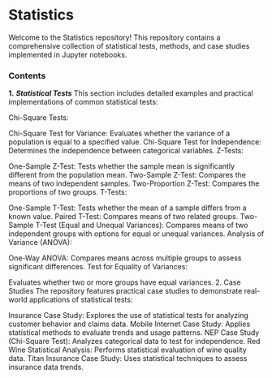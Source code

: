 # Statistics
Welcome to the Statistics repository! This repository contains a comprehensive collection of statistical tests, methods, and case studies implemented in Jupyter notebooks.

### Contents
**1.** __*Statistical Tests*__
This section includes detailed examples and practical implementations of common statistical tests:

Chi-Square Tests:

Chi-Square Test for Variance: Evaluates whether the variance of a population is equal to a specified value.
Chi-Square Test for Independence: Determines the independence between categorical variables.
Z-Tests:

One-Sample Z-Test: Tests whether the sample mean is significantly different from the population mean.
Two-Sample Z-Test: Compares the means of two independent samples.
Two-Proportion Z-Test: Compares the proportions of two groups.
T-Tests:

One-Sample T-Test: Tests whether the mean of a sample differs from a known value.
Paired T-Test: Compares means of two related groups.
Two-Sample T-Test (Equal and Unequal Variances): Compares means of two independent groups with options for equal or unequal variances.
Analysis of Variance (ANOVA):

One-Way ANOVA: Compares means across multiple groups to assess significant differences.
Test for Equality of Variances:

Evaluates whether two or more groups have equal variances.
2. Case Studies
The repository features practical case studies to demonstrate real-world applications of statistical tests:

Insurance Case Study:
Explores the use of statistical tests for analyzing customer behavior and claims data.
Mobile Internet Case Study:
Applies statistical methods to evaluate trends and usage patterns.
NEP Case Study (Chi-Square Test):
Analyzes categorical data to test for independence.
Red Wine Statistical Analysis:
Performs statistical evaluation of wine quality data.
Titan Insurance Case Study:
Uses statistical techniques to assess insurance data trends.
